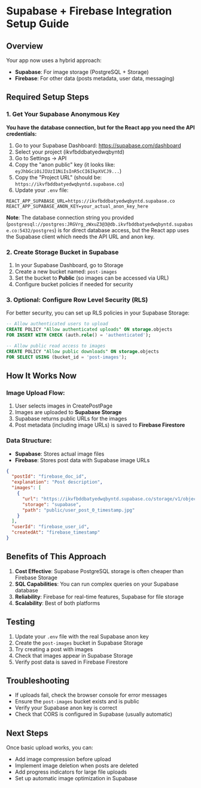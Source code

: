 # Supabase + Firebase Integration Setup Guide

## Overview
Your app now uses a hybrid approach:
- **Supabase**: For image storage (PostgreSQL + Storage)
- **Firebase**: For other data (posts metadata, user data, messaging)

## Required Setup Steps

### 1. Get Your Supabase Anonymous Key

**You have the database connection, but for the React app you need the API credentials:**

1. Go to your Supabase Dashboard: https://supabase.com/dashboard
2. Select your project (ikvfbddbatyedwqbyntd)
3. Go to Settings → API
4. Copy the "anon public" key (it looks like: `eyJhbGciOiJIUzI1NiIsInR5cCI6IkpXVCJ9...`)
5. Copy the "Project URL" (should be: `https://ikvfbddbatyedwqbyntd.supabase.co`)
6. Update your `.env` file:

```env
REACT_APP_SUPABASE_URL=https://ikvfbddbatyedwqbyntd.supabase.co
REACT_APP_SUPABASE_ANON_KEY=your_actual_anon_key_here
```

**Note**: The database connection string you provided (`postgresql://postgres:JRGVrg_zWxuZ3@3@db.ikvfbddbatyedwqbyntd.supabase.co:5432/postgres`) is for direct database access, but the React app uses the Supabase client which needs the API URL and anon key.

### 2. Create Storage Bucket in Supabase

1. In your Supabase Dashboard, go to Storage
2. Create a new bucket named: `post-images`
3. Set the bucket to **Public** (so images can be accessed via URL)
4. Configure bucket policies if needed for security

### 3. Optional: Configure Row Level Security (RLS)

For better security, you can set up RLS policies in your Supabase Storage:

```sql
-- Allow authenticated users to upload
CREATE POLICY "Allow authenticated uploads" ON storage.objects
FOR INSERT WITH CHECK (auth.role() = 'authenticated');

-- Allow public read access to images
CREATE POLICY "Allow public downloads" ON storage.objects
FOR SELECT USING (bucket_id = 'post-images');
```

## How It Works Now

### Image Upload Flow:
1. User selects images in CreatePostPage
2. Images are uploaded to **Supabase Storage**
3. Supabase returns public URLs for the images
4. Post metadata (including image URLs) is saved to **Firebase Firestore**

### Data Structure:
- **Supabase**: Stores actual image files
- **Firebase**: Stores post data with Supabase image URLs

```json
{
  "postId": "firebase_doc_id",
  "explanation": "Post description",
  "images": [
    {
      "url": "https://ikvfbddbatyedwqbyntd.supabase.co/storage/v1/object/public/post-images/...",
      "storage": "supabase",
      "path": "public/user_post_0_timestamp.jpg"
    }
  ],
  "userId": "firebase_user_id",
  "createdAt": "firebase_timestamp"
}
```

## Benefits of This Approach

1. **Cost Effective**: Supabase PostgreSQL storage is often cheaper than Firebase Storage
2. **SQL Capabilities**: You can run complex queries on your Supabase database
3. **Reliability**: Firebase for real-time features, Supabase for file storage
4. **Scalability**: Best of both platforms

## Testing

1. Update your `.env` file with the real Supabase anon key
2. Create the `post-images` bucket in Supabase Storage
3. Try creating a post with images
4. Check that images appear in Supabase Storage
5. Verify post data is saved in Firebase Firestore

## Troubleshooting

- If uploads fail, check the browser console for error messages
- Ensure the `post-images` bucket exists and is public
- Verify your Supabase anon key is correct
- Check that CORS is configured in Supabase (usually automatic)

## Next Steps

Once basic upload works, you can:
- Add image compression before upload
- Implement image deletion when posts are deleted
- Add progress indicators for large file uploads
- Set up automatic image optimization in Supabase
